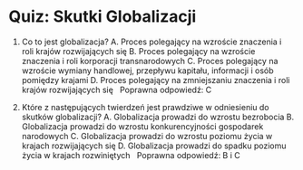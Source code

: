  # Quiz: Skutki Globalizacji
1. Co to jest globalizacja?
   A. Proces polegający na wzroście znaczenia i roli krajów rozwijających się
   B. Proces polegający na wzroście znaczenia i roli korporacji transnarodowych
   C. Proces polegający na wzroście wymiany handlowej, przepływu kapitału, informacji i osób pomiędzy krajami
   D. Proces polegający na zmniejszaniu znaczenia i roli krajów rozwijających się
   &nbsp;
   Poprawna odpowiedź: C

2. Które z następujących twierdzeń jest prawdziwe w odniesieniu do skutków globalizacji?
   A. Globalizacja prowadzi do wzrostu bezrobocia
   B. Globalizacja prowadzi do wzrostu konkurencyjności gospodarek narodowych
   C. Globalizacja prowadzi do wzrostu poziomu życia w krajach rozwijających się
   D. Globalizacja prowadzi do spadku poziomu życia w krajach rozwiniętych
   &nbsp;
   Poprawna odpowiedź: B i C

